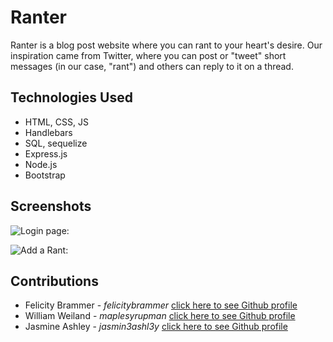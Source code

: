 # Ranter

Ranter is a blog post website where you can rant to your heart's desire. Our inspiration came from Twitter, where you can post or "tweet" short messages (in our case, "rant") and others can reply to it on a thread. 

## Technologies Used

- HTML, CSS, JS
- Handlebars
- SQL, sequelize
- Express.js
- Node.js
- Bootstrap

## Screenshots

![Login page:](../../assets/images/login-page.PNG)

![Add a Rant:](../../assets/images/screenshot-rant.PNG)

## Contributions

 - Felicity Brammer - *felicitybrammer* [click here to see Github profile](github.com/felicitybrammer)
 - William Weiland - *maplesyrupman* [click here to see Github profile](github.com/maplesyrupman) 
 - Jasmine Ashley - *jasmin3ashl3y* [click here to see Github profile](github.com/jasmin3ashl3y)